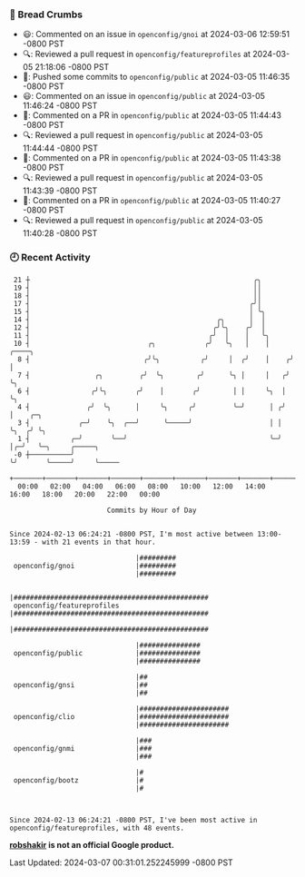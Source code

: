 ### 🍞 Bread Crumbs

 * 😃: Commented on an issue in `openconfig/gnoi` at 2024-03-06 12:59:51 -0800 PST
 * 🔍: Reviewed a pull request in  `openconfig/featureprofiles` at 2024-03-05 21:18:06 -0800 PST
 * 🚢: Pushed some commits to `openconfig/public` at 2024-03-05 11:46:35 -0800 PST
 * 😃: Commented on an issue in `openconfig/public` at 2024-03-05 11:46:24 -0800 PST
 * 💬: Commented on a PR in  `openconfig/public` at 2024-03-05 11:44:43 -0800 PST
 * 🔍: Reviewed a pull request in  `openconfig/public` at 2024-03-05 11:44:44 -0800 PST
 * 💬: Commented on a PR in  `openconfig/public` at 2024-03-05 11:43:38 -0800 PST
 * 🔍: Reviewed a pull request in  `openconfig/public` at 2024-03-05 11:43:39 -0800 PST
 * 💬: Commented on a PR in  `openconfig/public` at 2024-03-05 11:40:27 -0800 PST
 * 🔍: Reviewed a pull request in  `openconfig/public` at 2024-03-05 11:40:28 -0800 PST

### 🕘 Recent Activity
```
 21 ┼                                                       ╭╮
 19 ┤                                                       ││
 18 ┤                                                       ││
 17 ┤                                                      ╭╯│
 15 ┤                                                      │ ╰╮
 14 ┤                                              ╭╮      │  │
 12 ┤                                             ╭╯╰╮    ╭╯  │
 11 ┤                                            ╭╯  │    │   ╰╮
 10 ┤                             ╭╮            ╭╯   ╰╮   │    │     ╭────╮
  8 ┤                            ╭╯╰╮          ╭╯     │  ╭╯    │    ╭╯    │
  7 ┤                ╭╮         ╭╯  ╰╮        ╭╯      ╰╮ │     │   ╭╯     ╰╮
  6 ┤               ╭╯╰╮       ╭╯    │       ╭╯        │ │     ╰╮  │       ╰╮
  4 ┤              ╭╯  ╰╮      │     ╰╮     ╭╯         ╰─╯      │ ╭╯        │    ╭─╮
  3 ┤            ╭─╯    ╰╮  ╭──╯      ╰─────╯                   │ │         ╰╮  ╭╯ ╰╮
  1 ┤          ╭─╯       ╰──╯                                   ╰─╯          │╭─╯   ╰─╮     ╭─────╮
 -0 ┼──────────╯                                                             ╰╯       ╰─────╯     ╰─────
    +───────+───────+───────+───────+───────+───────+───────+───────+───────+───────+───────+───────+────
  00:00   02:00   04:00   06:00   08:00   10:00   12:00   14:00   16:00   18:00   20:00   22:00   00:00   

						Commits by Hour of Day


Since 2024-02-13 06:24:21 -0800 PST, I'm most active between 13:00-13:59 - with 21 events in that hour.

```



```
                               |#########
 openconfig/gnoi               |#########
                               |#########

                               |################################################
 openconfig/featureprofiles    |################################################
                               |################################################

                               |###############
 openconfig/public             |###############
                               |###############

                               |##
 openconfig/gnsi               |##
                               |##

                               |######################
 openconfig/clio               |######################
                               |######################

                               |###
 openconfig/gnmi               |###
                               |###

                               |#
 openconfig/bootz              |#
                               |#



Since 2024-02-13 06:24:21 -0800 PST, I've been most active in openconfig/featureprofiles, with 48 events.

```
**[robshakir](mailto:robjs@google.com) is not an official Google product.**  


Last Updated: 2024-03-07 00:31:01.252245999 -0800 PST
